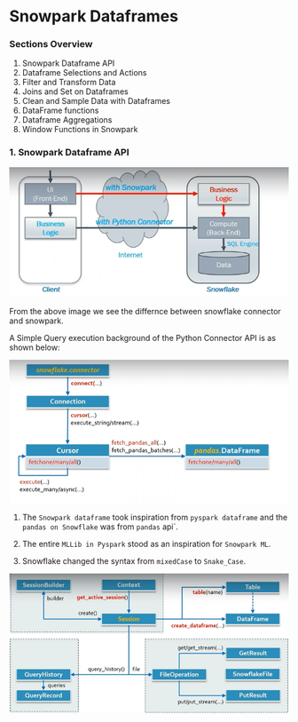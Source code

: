 # Snowpark Dataframes

### Sections Overview

1. Snowpark Dataframe API
2. Dataframe Selections and Actions
3. Filter and Transform Data
4. Joins and Set on Dataframes
5. Clean and Sample Data with Dataframes
6. DataFrame functions
7. Dataframe Aggregations
8. Window Functions in Snowpark


### 1. Snowpark Dataframe API

![alt text](https://github.com/Anirudh-rao/SnowPark-Tutorial/blob/main/1.Snowpark%20DataFrame%20Transformations/src/SnowparkVSPython.png)

From the above image we see the differnce between snowflake connector and snowpark.

A Simple Query execution background of the Python Connector API is as shown below:

![alt text](https://github.com/Anirudh-rao/SnowPark-Tutorial/blob/main/1.Snowpark%20DataFrame%20Transformations/src/PythonConnectorQueryPlan.png)

1. The `Snowpark dataframe` took inspiration from `pyspark dataframe` and the `pandas on Snowflake` was from `pandas` api`.

2. The entire `MLLib in Pyspark` stood as an inspiration for `Snowpark ML`.

3. Snowflake changed the syntax from `mixedCase` to `Snake_Case`.


![alt text](https://github.com/Anirudh-rao/SnowPark-Tutorial/blob/main/1.Snowpark%20DataFrame%20Transformations/src/SessionPlan.png)
